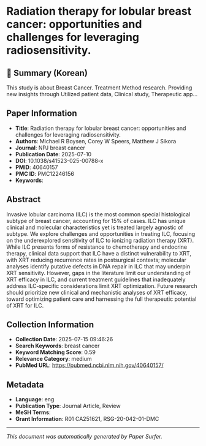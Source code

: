 # Radiation therapy for lobular breast cancer: opportunities and challenges for leveraging radiosensitivity.

## 📝 Summary (Korean)
This study is about Breast Cancer. Treatment Method research. Providing new insights through Utilized patient data, Clinical study, Therapeutic app...

## Paper Information
- **Title**: Radiation therapy for lobular breast cancer: opportunities and challenges for leveraging radiosensitivity.
- **Authors**: Michael R Boysen, Corey W Speers, Matthew J Sikora
- **Journal**: NPJ breast cancer
- **Publication Date**: 2025-07-10
- **DOI**: 10.1038/s41523-025-00788-x
- **PMID**: 40640157
- **PMC ID**: PMC12246156
- **Keywords**: 

## Abstract
Invasive lobular carcinoma (ILC) is the most common special histological subtype of breast cancer, accounting for 15% of cases. ILC has unique clinical and molecular characteristics yet is treated largely agnostic of subtype. We explore challenges and opportunities in treating ILC, focusing on the underexplored sensitivity of ILC to ionizing radiation therapy (XRT). While ILC presents forms of resistance to chemotherapy and endocrine therapy, clinical data support that ILC have a distinct vulnerability to XRT, with XRT reducing recurrence rates in postsurgical contexts; molecular analyses identify putative defects in DNA repair in ILC that may underpin XRT sensitivity. However, gaps in the literature limit our understanding of XRT efficacy in ILC, and current treatment guidelines that inadequately address ILC-specific considerations limit XRT optimization. Future research should prioritize new clinical and mechanistic analyses of XRT efficacy, toward optimizing patient care and harnessing the full therapeutic potential of XRT for ILC.

## Collection Information
- **Collection Date**: 2025-07-15 09:46:26
- **Search Keywords**: breast cancer
- **Keyword Matching Score**: 0.59
- **Relevance Category**: medium
- **PubMed URL**: https://pubmed.ncbi.nlm.nih.gov/40640157/

## Metadata
- **Language**: eng
- **Publication Type**: Journal Article, Review
- **MeSH Terms**: 
- **Grant Information**: R01 CA251621, RSG-20-042-01-DMC

---
*This document was automatically generated by Paper Surfer.*
